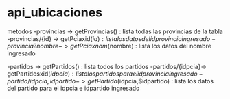 # api_ubicaciones
metodos
-provincias -> getProvincias() : lista todas las provincias de la tabla
-provincias/{id} -> getPciaxid($id) : lista los datos del idprovincia ingresado
-provincia?nombre ->getPciaxnom($nombre) : lista los datos del nombre ingresado

-partidos -> getPartidos() : lista todos los partidos
-partidos/{idpcia}-> getPartidosxid($idpcia) : lista los partidos para el idprovincia ingresado
-partido/{idpcia,idpartido}-> getPartido($idpcia,$idpartido) : lista los datos del partido para el idpcia e idpartido ingresado



